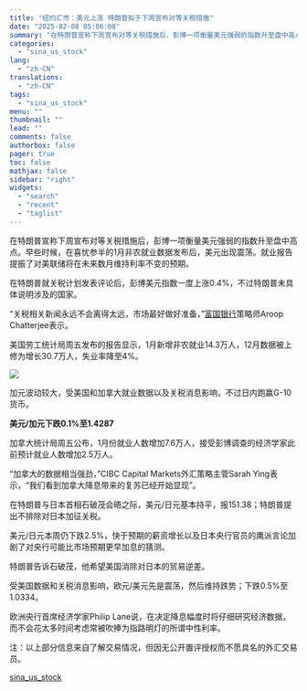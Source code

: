 ```yaml
---
title: "纽约汇市：美元上涨 特朗普拟于下周宣布对等关税措施"
date: "2025-02-08 05:06:08"
summary: "在特朗普宣称下周宣布对等关税措施后，彭博一项衡量美元强弱的指数升至盘中高点..."
categories:
  - "sina_us_stock"
lang:
  - "zh-CN"
translations:
  - "zh-CN"
tags:
  - "sina_us_stock"
menu: ""
thumbnail: ""
lead: ""
comments: false
authorbox: false
pager: true
toc: false
mathjax: false
sidebar: "right"
widgets:
  - "search"
  - "recent"
  - "taglist"
---
```


在特朗普宣称下周宣布对等关税措施后，彭博一项衡量美元强弱的指数升至盘中高点。早些时候，在喜忧参半的1月非农就业数据发布后，美元出现震荡。就业报告提振了对美联储将在未来数月维持利率不变的预期。

在特朗普就关税计划发表评论后，彭博美元指数一度上涨0.4%，不过特朗普未具体说明涉及的国家。

“关税相关新闻永远不会离得太远，市场最好做好准备，”[富国银行](https://stock.finance.sina.com.cn/usstock/quotes/WFC.html)策略师Aroop Chatterjee表示。

美国劳工统计局周五发布的报告显示，1月新增非农就业14.3万人，12月数据被上修为增长30.7万人，失业率降至4%。

![](//n.sinaimg.cn/finance/transform/59/w550h309/20250208/ff5e-2e12c9fb7d35d6d8f3c7ddab4f5e5f83.png)

加元波动较大，受美国和加拿大就业数据以及关税消息影响，不过日内跑赢G-10货币。

**美元/加元下跌0.1%至1.4287**

加拿大统计局周五公布，1月份就业人数增加7.6万人，接受彭博调查的经济学家此前预计就业人数增加2.5万人。

“加拿大的数据相当强劲，”CIBC Capital Markets外汇策略主管Sarah Ying表示，“我们看到加拿大降息带来的复苏已经开始显现”。

在特朗普与日本首相石破茂会晤之际，美元/日元基本持平，报151.38；特朗普提出不排除对日本加征关税。

美元/日元本周仍下跌2.5%，快于预期的薪资增长以及日本央行官员的鹰派言论加剧了对央行可能比市场预期更早加息的猜测。

特朗普告诉石破茂，他希望美国消除对日本的贸易逆差。

受美国数据和关税消息影响，欧元/美元先是震荡，然后维持跌势；下跌0.5%至1.0334。

欧洲央行首席经济学家Philip Lane说，在决定降息幅度时将仔细研究经济数据，而不会花太多时间考虑常被吹捧为指路明灯的所谓中性利率。

注：以上部分信息来自了解交易情况，但因无公开置评授权而不愿具名的外汇交易员。

[sina_us_stock](https://finance.sina.com.cn/stock/usstock/c/2025-02-08/doc-ineitefq9517582.shtml)
